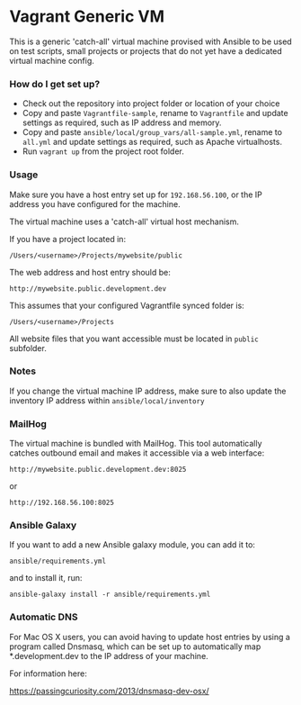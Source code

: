 # Vagrant Generic VM #

This is a generic 'catch-all' virtual machine provised with Ansible to be used on test scripts, small projects or projects that do not yet have a dedicated virtual machine config. 

### How do I get set up? ###

* Check out the repository into project folder or location of your choice
* Copy and paste `Vagrantfile-sample`, rename to `Vagrantfile` and update settings as required, such as IP address and memory. 
* Copy and paste `ansible/local/group_vars/all-sample.yml`, rename to `all.yml` and update settings as required, such as Apache virtualhosts.
* Run `vagrant up` from the project root folder.

### Usage ###

Make sure you have a host entry set up for `192.168.56.100`, or the IP address you have configured for the machine. 

The virtual machine uses a 'catch-all' virtual host mechanism. 

If you have a project located in:

`/Users/<username>/Projects/mywebsite/public`

The web address and host entry should be:

`http://mywebsite.public.development.dev`

This assumes that your configured Vagrantfile synced folder is:

`/Users/<username>/Projects`

All website files that you want accessible must be located in `public` subfolder. 

### Notes ###

If you change the virtual machine IP address, make sure to also update the inventory IP address within `ansible/local/inventory`

### MailHog ###

The virtual machine is bundled with MailHog. This tool automatically catches outbound email and makes it accessible via a web interface:

`http://mywebsite.public.development.dev:8025`

or 

`http://192.168.56.100:8025`

### Ansible Galaxy ###

If you want to add a new Ansible galaxy module, you can add it to:

`ansible/requirements.yml` 

and to install it, run: 

`ansible-galaxy install -r ansible/requirements.yml`

### Automatic DNS ###

For Mac OS X users, you can avoid having to update host entries by using a program called Dnsmasq, which can be set up to automatically map *.development.dev to the IP address of your machine.

For information here:

https://passingcuriosity.com/2013/dnsmasq-dev-osx/